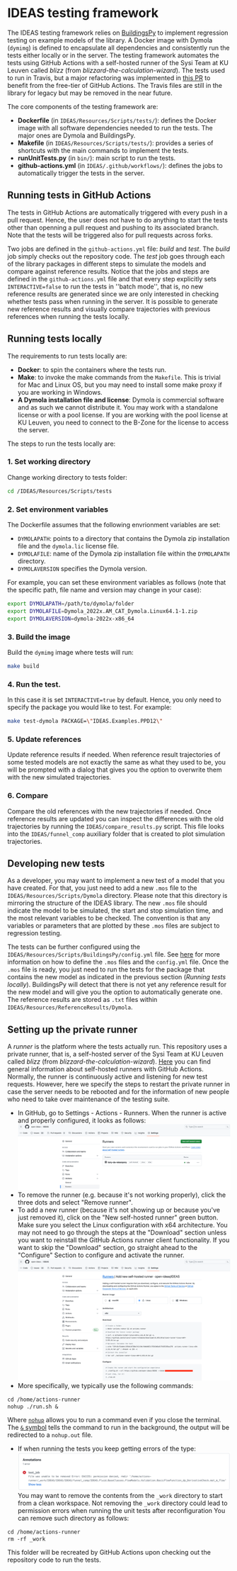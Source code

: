 IDEAS testing framework
============

The IDEAS testing framework relies on [BuildingsPy](https://simulationresearch.lbl.gov/modelica/buildingspy/) to 
implement regression testing on example models of the library. 
A Docker image with Dymola (`dymimg`) is defined to encapsulate all dependencies and consistently run the tests either 
locally or in the server. 
The testing framework automates the tests using GitHub Actions with a self-hosted runner of the Sysi Team at KU Leuven called 
*blizz* (from *blizzard-the-calculation-wizard*). 
The tests used to run in Travis, but a major refactoring was implemented in 
[this PR](https://github.com/open-ideas/IDEAS/pull/1319) to benefit from the free-tier of GitHub Actions.
The Travis files are still in the library for legacy but may be removed in the near future. 

The core components of the testing framework are:
- **Dockerfile** (in `IDEAS/Resources/Scripts/tests/`): defines the Docker image with all software dependencies needed 
to run the tests. The major ones are Dymola and BuildingsPy. 
- **Makefile** (in `IDEAS/Resources/Scripts/tests/`): provides a series of shortcuts with the main commands to implement 
the tests. 
- **runUnitTests.py** (in `bin/`): main script to run the tests. 
- **github-actions.yml** (in `IDEAS/.github/workflows/`): defines the jobs to automatically trigger the tests in the 
server. 

## Running tests in GitHub Actions 
The tests in GitHub Actions are automatically triggered with every push in a pull request. Hence, the user does not 
have to do anything to start the tests other than openning a pull request and pushing to its associated branch. 
Note that the tests will be triggered also for pull requests across forks. 

Two jobs are defined in the `github-actions.yml` file: *build* and *test*. The *build* job simply checks out the 
repository code. The *test* job goes through each of the library packages in different steps to simulate the models and 
compare against reference results. 
Notice that the jobs and steps are defined in the `github-actions.yml` file and that every step explicitly sets 
`INTERACTIVE=false` to run the tests in 
''batch mode'', that is, no new reference results are generated since we are only interested in checking whether tests 
pass when running in the server. 
It is possible to generate new reference results and visually compare trajectories with previous references when running 
the tests locally.

## Running tests locally
The requirements to run tests locally are:

- **Docker**: to spin the containers where the tests run. 
- **Make**: to invoke the make commands from the `Makefile`. This is trivial for Mac and Linux OS, but you may need to 
install some make proxy if you are working in Windows. 
- **A Dymola installation file and license**: Dymola is commercial software and as such we cannot distribute it. 
You may work with a standalone license or with a pool license. If you are working with the pool license at KU Leuven, 
you need to connect to the B-Zone for the license to access the server.

The steps to run the tests locally are:

### 1. Set working directory
Change working directory to tests folder:
```bash
cd /IDEAS/Resources/Scripts/tests
```

### 2. Set environment variables 
The Dockerfile assumes that the following envrionment variables are set:
- `DYMOLAPATH`: points to a directory that contains the Dymola zip installation file and the `dymola.lic` license file.
- `DYMOLAFILE`: name of the Dymola zip installation file within the `DYMOLAPATH` directory.
- `DYMOLAVERSION` specifies the Dymola version.

For example, you can set these environment variables as follows (note that the specific path, file name and version may 
change in your case):
```bash
export DYMOLAPATH=/path/to/dymola/folder
export DYMOLAFILE=Dymola_2022x.AM_CAT_Dymola.Linux64.1-1.zip
export DYMOLAVERSION=dymola-2022x-x86_64
```

### 3. Build the image
Build the `dymimg` image where tests will run:
```bash
make build
```

### 4. Run the test. 
In this case it is set `INTERACTIVE=true` by default. Hence, you only need to specify the package you would like to 
test. For example:
```bash
make test-dymola PACKAGE=\"IDEAS.Examples.PPD12\"
```

### 5. Update references 
Update reference results if needed. When reference result trajectories of some tested models are not exactly the same as 
what they used to be, you will be prompted with a dialog that gives you the option to overwrite them with the new 
simulated trajectories. 

### 6. Compare 
Compare the old references with the new trajectories if needed. Once reference results are updated you can inspect the 
differences with the old trajectories by running the `IDEAS/compare_results.py` script. This file looks into the 
`IDEAS/funnel_comp` auxiliary folder that is created to plot simulation trajectories.

## Developing new tests
As a developer, you may want to implement a new test of a model that you have created. For that, you just need to add a 
new `.mos` file to the `IDEAS/Resources/Scripts/Dymola` directory. Please note that this directory is 
mirroring the structure of the IDEAS library. The new `.mos` file should indicate the model to be simulated,
the start and stop simulation time, and the most relevant variables to be checked. 
The convention is that any variables or parameters that are plotted by these `.mos` files are subject to regression 
testing. 

The tests can be further configured using the 
`IDEAS/Resources/Scripts/BuildingsPy/config.yml` file. See 
[here](https://simulationresearch.lbl.gov/modelica/buildingspy/development.html#module-buildingspy.development.regressiontest) 
for more information on how to define the `.mos` files and the `config.yml` file.
Once the `.mos` file is ready, you just need to run the tests for the package that contains the new model as indicated
in the previous section (*Running tests locally*).
BuildingsPy will detect that there is not yet any reference result for the new model and will give you the option to 
automatically generate one. The reference results are stored as `.txt` files within 
`IDEAS/Resources/ReferenceResults/Dymola`.


## Setting up the private runner
A *runner* is the platform where the tests actually run. This repository uses a private runner, that is, a self-hosted server 
of the Sysi Team at KU Leuven called *blizz* (from *blizzard-the-calculation-wizard*).
[Here](https://docs.github.com/en/actions/hosting-your-own-runners) you can find general information about self-hosted runners 
with GitHub Actions. Normally, the runner is continuously active and listening for new test requests. However, here we specify 
the steps to restart the private runner in case the server needs to be rebooted and for the information of new people who need 
to take over maintenance of the testing suite. 

- In GitHub, go to Settings - Actions - Runners. When the runner is active and properly configured, it looks as follows:
![Alt text](image.png)
- To remove the runner (e.g. because it's not working properly), click the three dots and select "Remove runner". 
- To add a new runner (because it's not showing up or because you've just removed it), click on the "New self-hosted runner" 
green button. Make sure you select the Linux configuration with x64 architecture. You may not need to go through the steps 
at the "Download" section unless you want to reinstall the GitHub Actions runner client functionality. If you want to skip 
the "Download" section, go straight ahead to the "Configure" Section to configure and activate the runner.  
![Alt text](image-1.png)
- More specifically, we typically use the following commands:
```
cd /home/actions-runner
nohup ./run.sh &
```
Where [`nohup`](https://www.digitalocean.com/community/tutorials/nohup-command-in-linux) allows you to run a command even 
if you close the terminal. 
The [`&` symbol](https://www.digitalocean.com/community/tutorials/nohup-command-in-linux#starting-a-process-in-the-background-using-nohup) 
tells the command to run in the background, the output will be redirected to a `nohup.out` file. 
- If when running the tests you keep getting errors of the type:
![Alt text](image-2.png)
You may want to remove the contents from the `_work` directory to start from a clean workspace. 
Not removing the `_work` directory could lead to permission errors when running the unit tests after reconfiguration
You can remove such directory as follows:
```
cd /home/actions-runner
rm -rf _work
```
This folder will be recreated by GitHub Actions upon checking out the repository code to run the tests.  